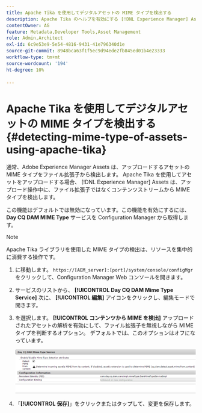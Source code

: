 ```yaml
---
title: Apache Tika を使用してデジタルアセットの MIME タイプを検出する
description: Apache Tika のヘルプを有効にする [!DNL Experience Manager] Assets では、アップロード操作時に、ファイル拡張子ではなくコンテンツストリームからアセットの MIME タイプを検出します。
contentOwner: AG
feature: Metadata,Developer Tools,Asset Management
role: Admin,Architect
exl-id: 6c9e53e9-5e54-4816-9431-41e796340d1e
source-git-commit: 8948bca63f1f5ec9d94ede2fb845ed01b4e23333
workflow-type: tm+mt
source-wordcount: '194'
ht-degree: 10%

---
```


# Apache Tika を使用してデジタルアセットの MIME タイプを検出する {#detecting-mime-type-of-assets-using-apache-tika}

通常、Adobe Experience Manager Assets は、アップロードするアセットの MIME タイプをファイル拡張子から検出します。 Apache Tika を使用してアセットをアップロードする場合、 [!DNL Experience Manager] Assets は、アップロード操作中に、ファイル拡張子ではなくコンテンツストリームから MIME タイプを検出します。

この機能はデフォルトでは無効になっています。この機能を有効にするには、 **Day CQ DAM MIME Type** サービスを Configuration Manager から取得します。

>[!NOTE]
>
>Apache Tika ライブラリを使用した MIME タイプの検出は、リソースを集中的に消費する操作です。

1. に移動します。 `https://[AEM_server]:[port]/system/console/configMgr` をクリックして、Configuration Manager Web コンソールを開きます。
1. サービスのリストから、 **[!UICONTROL Day CQ DAM Mime Type Service]** 次に、 **[!UICONTROL 編集]** アイコンをクリックし、編集モードで開きます。

1. を選択します。 **[!UICONTROL コンテンツから MIME を検出]** アップロードされたアセットの解析を有効にして、ファイル拡張子を無視しながら MIME タイプを判断するオプション。 デフォルトでは、このオプションはオフになっています。

   ![chlimage_1-333](assets/chlimage_1-333.png)

1. 「**[!UICONTROL 保存]**」をクリックまたはタップして、変更を保存します。
